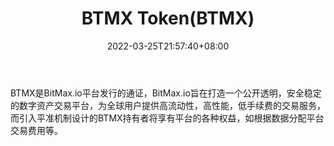 ﻿---
weight: 
title: "BTMX Token(BTMX)"
description: "BTMX是BitMax.io平台发行的通证，BitMax.io旨在打造一个公开透明，安全稳定的数字资产交易平台，为全球用户提供高流动性，高性能，低手续费的交易服务，而引入平准机制设计的BTMX..."
date: 2022-03-25T21:57:40+08:00
lastmod: 2022-03-25T16:45:40+08:00
draft: false
authors: ["Metabd"]
featuredImage: "btmx-tokenbtmx.webp"
link: ""
tags: ["数字代币","BTMX Token(BTMX)"]
categories: ["navigation"]
navigation: ["数字代币"]
lightgallery: true
toc: true
pinned: false
recommend: false
recommend1: false
---
BTMX是BitMax.io平台发行的通证，BitMax.io旨在打造一个公开透明，安全稳定的数字资产交易平台，为全球用户提供高流动性，高性能，低手续费的交易服务，而引入平准机制设计的BTMX持有者将享有平台的各种权益，如根据数据分配平台交易费用等。
